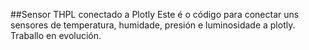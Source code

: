 ##Sensor THPL conectado a Plotly
Este é o código para conectar uns sensores de temperatura, humidade, presión e luminosidade a plotly. Traballo en evolución.
